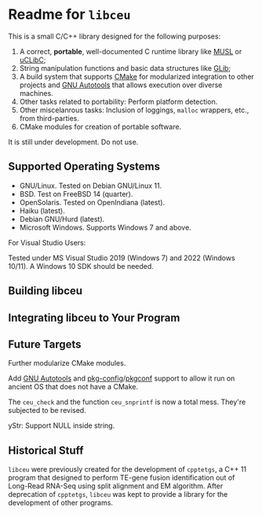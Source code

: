 # Readme for `libceu`

This is a small C/C++ library designed for the following purposes:

1. A correct, **portable**, well-documented C runtime library like [MUSL](https://musl.libc.org) or [uCLibC](https://uclibc.org);
2. String manipulation functions and basic data structures like [GLib](https://docs.gtk.org/glib/);
3. A build system that supports [CMake](https://cmake.org/) for modularized integration to other projects and [GNU Autotools](https://www.gnu.org/software/autoconf/) that allows execution over diverse machines.
4. Other tasks related to portability: Perform platform detection.
5. Other miscelanrous tasks: Inclusion of loggings, `malloc` wrappers, etc., from third-parties.
6. CMake modules for creation of portable software.

It is still under development. Do not use.

## Supported Operating Systems

- GNU/Linux. Tested on Debian GNU/Linux 11.
- BSD. Test on FreeBSD 14 (quarter).
- OpenSolaris. Tested on OpenIndiana (latest).
- Haiku (latest).
- Debian GNU/Hurd (latest).
- Microsoft Windows. Supports Windows 7 and above.

For Visual Studio Users:

Tested under MS Visual Studio 2019 (Windows 7) and 2022 (Windows 10/11). A Windows 10 SDK should be needed.

## Building libceu

## Integrating libceu to Your Program

## Future Targets

Further modularize CMake modules.

Add [GNU Autotools](https://www.gnu.org/software/autoconf/) and [pkg-config](https://www.freedesktop.org/wiki/Software/pkg-config/)/[pkgconf](http://pkgconf.org/) support to allow it run on ancient OS that does not have a CMake.

The `ceu_check` and the function `ceu_snprintf` is now a total mess. They're subjected to be revised.

yStr: Support NULL inside string.

## Historical Stuff

`libceu` were previously created for the development of `cpptetgs`, a C++ 11 program that designed to perform TE-gene fusion identification out of Long-Read RNA-Seq using split alignment and EM algorithm. After deprecation of `cpptetgs`, `libceu` was kept to provide a library for the development of other programs.
